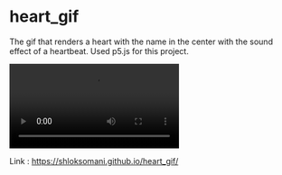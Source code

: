 # heart_gif

The gif that renders a heart with the name in the center with the sound effect of a heartbeat. Used p5.js for this project. 

![](vid.mp4)

Link : https://shloksomani.github.io/heart_gif/
